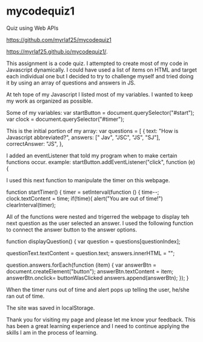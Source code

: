 # mycodequiz1
Quiz using Web APIs

https://github.com/myrlaf25/mycodequiz1


https://myrlaf25.github.io/mycodequiz1/.


This assignment is a code quiz. I attempted to create most of my code in Javascript dynamically. I could have used a list of items on HTML and target each individual one but I decided to try to challenge myself and tried doing it by using an array of questions and answers in JS. 

At teh tope of my Javascript I listed most of my variables. I wanted to keep my work as organized as possible. 

Some of my variables:
var startButton = document.querySelector("#start");
var clock = document.querySelector("#timer");

This is the initial portion of my array:
var questions = [
  {
    text: "How is Javascript abbreviated?",
    answers: [" Jav", "JSC", "JS", "SJ"],
    correctAnswer: "JS",
  },

  I added an eventListener that told my program when to make certain functions occur. 
example:
startButton.addEventListener("click", function (e) {

I used this next function to manipulate the timer on this webpage. 

function startTimer() {
  timer = setInterval(function () {
    time--;
    clock.textContent = time;
if(!time){
    alert("You are out of time!")
    clearInterval(timer);      

All of the functions were nested and trigerred the webpage to display teh next question as the user selected an answer. I used the following function to connect the answer button to the answer options.

function displayQuestion() {
  var question = questions[questionIndex];

  questionText.textContent = question.text;
  answers.innerHTML = "";
  
  question.answers.forEach(function (item) {
    var answerBtn = document.createElement("button");
    answerBtn.textContent = item;
    answerBtn.onclick= buttonWasClicked
    answers.append(answerBtn);
  });
}

When the timer runs out of time and alert pops up telling the user, he/she ran out of time. 

The site was saved in localStorage.

Thank you for visiting my page and please let me know your feedback. This has been a great learning experience and I need to continue applying the skills I am in the process of learning. 

